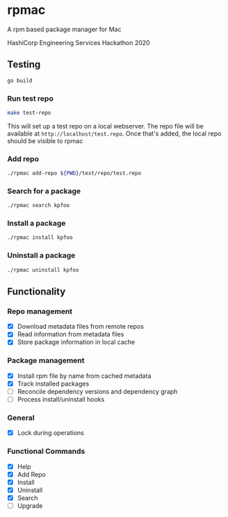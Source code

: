 # rpmac
A rpm based package manager for Mac

HashiCorp Engineering Services Hackathon 2020

## Testing

```bash
go build
```


### Run test repo

```bash
make test-repo
```

This will set up a test repo on a local webserver.  The repo file will be available at `http://localhost/test.repo`. Once that's added, the local repo should be visible to rpmac

### Add repo

```bash
./rpmac add-repo ${PWD}/test/repo/test.repo
```

### Search for a package

```bash
./rpmac search kpfoo
```

### Install a package

```bash
./rpmac install kpfoo
```

### Uninstall a package

```bash
./rpmac uninstall kpfoo
```


## Functionality

### Repo management
- [x] Download metadata files from remote repos
- [x] Read information from metadata files
- [x] Store package information in local cache

### Package management
- [x] Install rpm file by name from cached metadata
- [x] Track installed packages
- [ ] Reconcile dependency versions and dependency graph
- [ ] Process install/uninstall hooks

### General
- [x] Lock during operations

### Functional Commands
- [x] Help
- [x] Add Repo
- [x] Install
- [x] Uninstall
- [x] Search
- [ ] Upgrade
